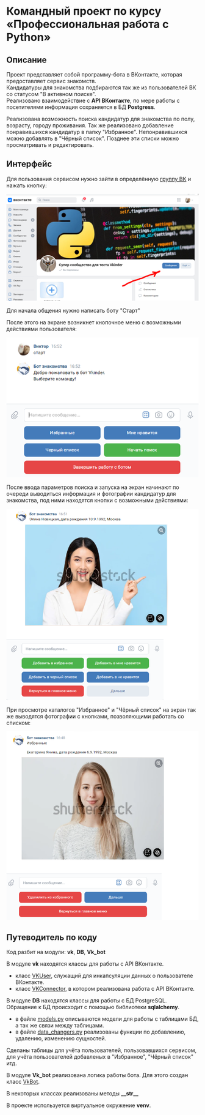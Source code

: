 # Командный проект по курсу «Профессиональная работа с Python»
## Описание
Проект представляет собой программу-бота в ВКонтакте, которая предоставляет сервис знакомств.  
Кандидатуры для знакомства подбираются так же из пользователей ВК со статусом "В активном поиске".  
Реализовано взаимодействие с **API ВКонтакте**, по мере работы с посетителями информация сохраняется в БД **Postgress**.  

Реализована возможность поиска кандидатур для знакомства по полу, возрасту, городу проживания.
Так же реализовано добавление понравившихся кандидатур в папку "Избранное".
Непонравившихся можно добавлять в "Чёрный список".
Позднее эти списки можно просматривать и редактировать.  


## Интерфейс
Для пользования сервисом нужно зайти в определённую [группу ВК](https://vk.com/club220121295) и нажать кнопку:

![pic](pics/pic01.PNG)

Для начала общения нужно написать боту "Старт"

После этого на экране возникнет кнопочное меню с возможными действиями пользователя:

![pic](pics/pic02.PNG)

После ввода параметров поиска и запуска на экран начинают по очереди выводиться информация и фотографии кандидатур для знакомства, под ними находятся кнопки с возможными действиями:

![pic](pics/pic03.PNG)

При просмотре каталогов "Избранное" и "Чёрный список" на экран так же выводятся фотографии с кнопками, позволяющими работать со списком:

![pic](pics/pic04.PNG)


## Путеводитель по коду

Код разбит на модули: **vk**, **DB**, **Vk_bot**

В модуле **vk** находятся классы для работы с API ВКонтакте.

- класс [VKUser](https://github.com/LeaveThePast/VKinder_Dating_App/blob/67d435487ccd651ec43fce98b729647d05acd8c8/vk/vk.py#L13), служащий для инкапсуляции данных о пользователе ВКонтакте.
- класс [VKConnector](https://github.com/LeaveThePast/VKinder_Dating_App/blob/67d435487ccd651ec43fce98b729647d05acd8c8/vk/vk.py#L77), в котором реализована работа с API ВКонтакте.

В модуле **DB** находятся классы для работы с БД PostgreSQL. Обращение к БД происходит с помощью библиотеки **sqlalchemy**.

- в файле [models.py](DB/models.py) описываются модели для работы с таблицами БД, а так же связи между таблицами.
- в файле [data_changers.py](DB/data_changers.py) реализованы функции по добавлению, удалению, изменению сущностей.

Сделаны таблицы для учёта пользователей, пользовавшихся сервисом, для учёта пользователей добавленых в "Избранное", "Чёрный список" итд.

В модуле **Vk_bot** реализована логика работы бота. Для этого создан класс [VkBot](https://github.com/LeaveThePast/VKinder_Dating_App/blob/67d435487ccd651ec43fce98b729647d05acd8c8/Vk_bot/Vk_bot_class.py#L39).

В некоторых классах реализованы методы **\_\_str\_\_**

В проекте используется виртуальное окружение **venv**.
